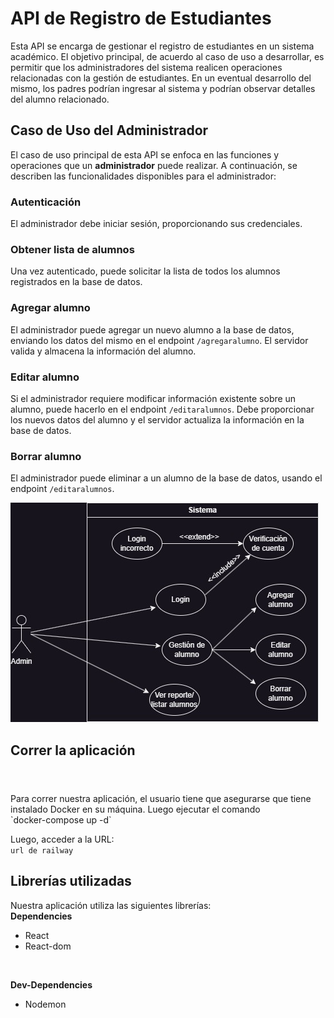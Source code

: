 # API de Registro de Estudiantes

Esta API se encarga de gestionar el registro de estudiantes en un sistema académico. 
El objetivo principal, de acuerdo al caso de uso a desarrollar, es permitir que los administradores del sistema realicen operaciones relacionadas con la gestión de estudiantes.
En un eventual desarrollo del mismo, los padres podrían ingresar al sistema y podrían observar detalles del alumno relacionado.
<br>
## Caso de Uso del Administrador
El caso de uso principal de esta API se enfoca en las funciones y operaciones que un **administrador** puede realizar. A continuación, se describen las funcionalidades disponibles para el administrador:
<br>

### Autenticación
El administrador debe iniciar sesión, proporcionando sus credenciales. 
<br>

### Obtener lista de alumnos
Una vez autenticado, puede solicitar la lista de todos los alumnos registrados en la base de datos. 
<br>

### Agregar alumno
El administrador puede agregar un nuevo alumno a la base de datos, enviando los datos del mismo en el endpoint `/agregaralumno`. El servidor valida y almacena la información del alumno.
<br>

### Editar alumno
Si el administrador requiere modificar información existente sobre un alumno, puede hacerlo en el endpoint `/editaralumnos`. Debe proporcionar los nuevos datos del alumno y el servidor actualiza la información en la base de datos.
<br>

### Borrar alumno
El administrador puede eliminar a un alumno de la base de datos, usando el endpoint `/editaralumnos`.
<br>

![caso-de-uso-admin](./IMG/casosDEUSO.jpeg)
<br>

## Correr la aplicación
#
<br>
Para correr nuestra aplicación, el usuario tiene que asegurarse que tiene instalado Docker en su máquina. Luego ejecutar el comando<br>
`docker-compose up -d`

Luego, acceder a la URL:<br>
`url de railway`
<br>

## Librerías utilizadas
Nuestra aplicación utiliza las siguientes librerías:
<br>
**Dependencies**
- React
- React-dom
<br>

**Dev-Dependencies**
- Nodemon